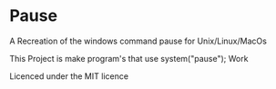 # Pause

A Recreation of the windows command pause for Unix/Linux/MacOs

This Project is make program's that use system("pause"); Work

Licenced under the MIT licence